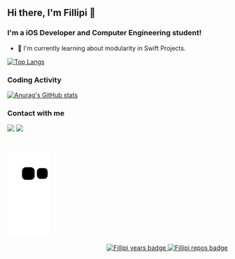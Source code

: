 ## Hi there, I'm Fillipi 👋

### I'm a iOS Developer and Computer Engineering student!
- 👾 I'm currently learning about modularity in Swift Projects.

[![Top Langs](https://github-readme-stats.vercel.app/api/top-langs/?username=FillipiPS&layout=compact&theme=chartreuse-dark)](https://github.com/anuraghazra/github-readme-stats)

### Coding Activity

[![Anurag's GitHub stats](https://github-readme-stats.vercel.app/api?username=FillipiPS&custom_title=Fillipi's+GitHub+Stats&count_private=true&show_icons=true&theme=chartreuse-dark)](https://github.com/anuraghazra/github-readme-stats)

### Contact with me

[<img src="https://user-images.githubusercontent.com/39777244/120128570-b2917900-c198-11eb-9d4b-26070af6ab36.png" width=50px>](https://twitter.com/FillipiPS)
[<img src="https://user-images.githubusercontent.com/39777244/120129942-61cf4f80-c19b-11eb-84a7-d04293138d5d.png" width=60px>](https://www.linkedin.com/in/fillipips)

<br/>

![Snake animation](https://github.com/FillipiPS/FillipiPS/blob/output/github-contribution-grid-snake.svg)

<p align="right">
  <a href="https://badges.pufler.dev">
      <img src="https://badges.pufler.dev/years/FillipiPS" alt="Fillipi years badge" />
  </a>
  
  <a href="https://badges.pufler.dev">
      <img src="https://badges.pufler.dev/repos/FillipiPS" alt="Fillipi repos badge" />
  </a>
</p>
